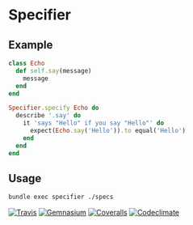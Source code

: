 # Specifier

## Example

```ruby
class Echo
  def self.say(message)
    message
  end
end
```

```ruby
Specifier.specify Echo do
  describe '.say' do
    it 'says "Hello" if you say "Hello"' do
      expect(Echo.say('Hello')).to equal('Hello')
    end
  end
end
```

## Usage

```bash
bundle exec specifier ./specs
```

[![Travis](https://img.shields.io/travis/ksylvest/specifier.svg)]()
[![Gemnasium](https://img.shields.io/gemnasium/ksylvest/specifier.svg)]()
[![Coveralls](https://img.shields.io/coveralls/ksylvest/specifier.svg)]()
[![Codeclimate](https://img.shields.io/codeclimate/ksylvest/specifier.svg)]()
